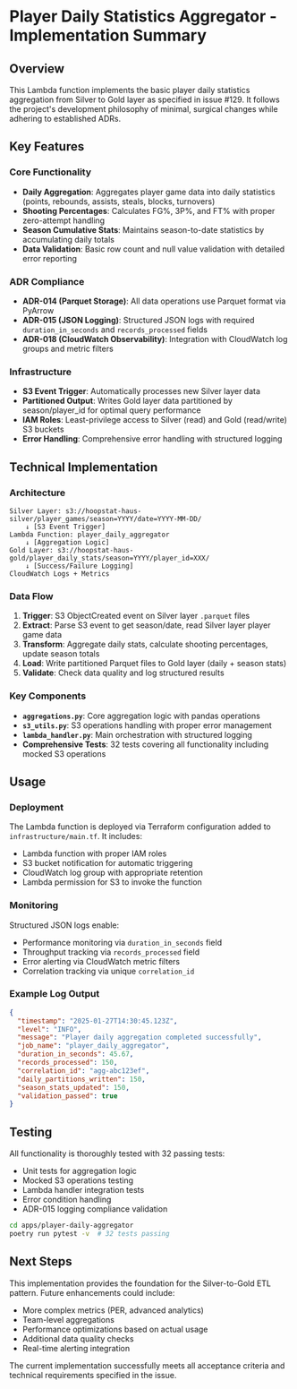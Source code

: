# Player Daily Statistics Aggregator - Implementation Summary

## Overview

This Lambda function implements the basic player daily statistics aggregation from Silver to Gold layer as specified in issue #129. It follows the project's development philosophy of minimal, surgical changes while adhering to established ADRs.

## Key Features

### Core Functionality
- **Daily Aggregation**: Aggregates player game data into daily statistics (points, rebounds, assists, steals, blocks, turnovers)
- **Shooting Percentages**: Calculates FG%, 3P%, and FT% with proper zero-attempt handling
- **Season Cumulative Stats**: Maintains season-to-date statistics by accumulating daily totals
- **Data Validation**: Basic row count and null value validation with detailed error reporting

### ADR Compliance
- **ADR-014 (Parquet Storage)**: All data operations use Parquet format via PyArrow
- **ADR-015 (JSON Logging)**: Structured JSON logs with required `duration_in_seconds` and `records_processed` fields
- **ADR-018 (CloudWatch Observability)**: Integration with CloudWatch log groups and metric filters

### Infrastructure
- **S3 Event Trigger**: Automatically processes new Silver layer data
- **Partitioned Output**: Writes Gold layer data partitioned by season/player_id for optimal query performance
- **IAM Roles**: Least-privilege access to Silver (read) and Gold (read/write) S3 buckets
- **Error Handling**: Comprehensive error handling with structured logging

## Technical Implementation

### Architecture
```
Silver Layer: s3://hoopstat-haus-silver/player_games/season=YYYY/date=YYYY-MM-DD/
    ↓ [S3 Event Trigger]
Lambda Function: player_daily_aggregator
    ↓ [Aggregation Logic]
Gold Layer: s3://hoopstat-haus-gold/player_daily_stats/season=YYYY/player_id=XXX/
    ↓ [Success/Failure Logging]
CloudWatch Logs + Metrics
```

### Data Flow
1. **Trigger**: S3 ObjectCreated event on Silver layer `.parquet` files
2. **Extract**: Parse S3 event to get season/date, read Silver layer player game data
3. **Transform**: Aggregate daily stats, calculate shooting percentages, update season totals
4. **Load**: Write partitioned Parquet files to Gold layer (daily + season stats)
5. **Validate**: Check data quality and log structured results

### Key Components
- **`aggregations.py`**: Core aggregation logic with pandas operations
- **`s3_utils.py`**: S3 operations handling with proper error management
- **`lambda_handler.py`**: Main orchestration with structured logging
- **Comprehensive Tests**: 32 tests covering all functionality including mocked S3 operations

## Usage

### Deployment
The Lambda function is deployed via Terraform configuration added to `infrastructure/main.tf`. It includes:
- Lambda function with proper IAM roles
- S3 bucket notification for automatic triggering
- CloudWatch log group with appropriate retention
- Lambda permission for S3 to invoke the function

### Monitoring
Structured JSON logs enable:
- Performance monitoring via `duration_in_seconds` field
- Throughput tracking via `records_processed` field
- Error alerting via CloudWatch metric filters
- Correlation tracking via unique `correlation_id`

### Example Log Output
```json
{
  "timestamp": "2025-01-27T14:30:45.123Z",
  "level": "INFO",
  "message": "Player daily aggregation completed successfully",
  "job_name": "player_daily_aggregator",
  "duration_in_seconds": 45.67,
  "records_processed": 150,
  "correlation_id": "agg-abc123ef",
  "daily_partitions_written": 150,
  "season_stats_updated": 150,
  "validation_passed": true
}
```

## Testing

All functionality is thoroughly tested with 32 passing tests:
- Unit tests for aggregation logic
- Mocked S3 operations testing
- Lambda handler integration tests
- Error condition handling
- ADR-015 logging compliance validation

```bash
cd apps/player-daily-aggregator
poetry run pytest -v  # 32 tests passing
```

## Next Steps

This implementation provides the foundation for the Silver-to-Gold ETL pattern. Future enhancements could include:
- More complex metrics (PER, advanced analytics)
- Team-level aggregations
- Performance optimizations based on actual usage
- Additional data quality checks
- Real-time alerting integration

The current implementation successfully meets all acceptance criteria and technical requirements specified in the issue.